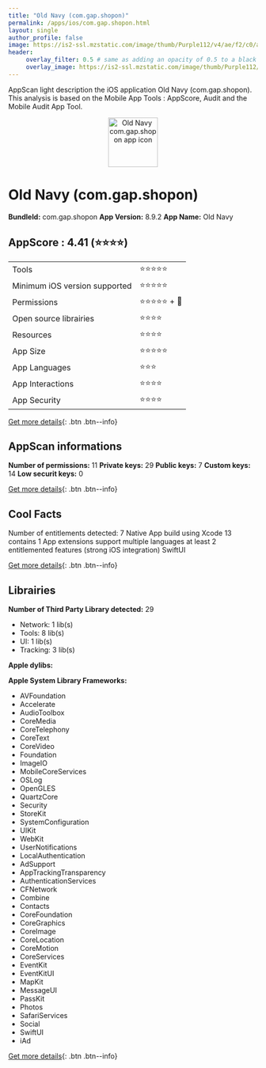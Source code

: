 ```yaml
---
title: "Old Navy (com.gap.shopon)"
permalink: /apps/ios/com.gap.shopon.html
layout: single
author_profile: false
image: https://is2-ssl.mzstatic.com/image/thumb/Purple112/v4/ae/f2/c0/aef2c0ae-d7ef-8df9-5769-a80a2eb4063a/AppIcon-Release-0-1x_U007emarketing-0-5-0-85-220.png/512x512bb.jpg
header: 
     overlay_filter: 0.5 # same as adding an opacity of 0.5 to a black background
     overlay_image: https://is2-ssl.mzstatic.com/image/thumb/Purple112/v4/ae/f2/c0/aef2c0ae-d7ef-8df9-5769-a80a2eb4063a/AppIcon-Release-0-1x_U007emarketing-0-5-0-85-220.png/512x512bb.jpg
---
```

AppScan light description the iOS application Old Navy (com.gap.shopon). This analysis is based on the Mobile App Tools : AppScore, Audit and the Mobile Audit App Tool.

  
  
<div style="text-align: center;"><img src="https://is2-ssl.mzstatic.com/image/thumb/Purple112/v4/ae/f2/c0/aef2c0ae-d7ef-8df9-5769-a80a2eb4063a/AppIcon-Release-0-1x_U007emarketing-0-5-0-85-220.png/512x512bb.jpg" width="100" height="100" alt="Old Navy com.gap.shopon app icon"></div>  
  
# Old Navy (com.gap.shopon)

**BundleId:** com.gap.shopon
**App Version:** 8.9.2
**App Name:** Old Navy


## AppScore : 4.41 (⭐️⭐️⭐️⭐️) 

<table>
<tr><td> Tools </td><td> ⭐️⭐️⭐️⭐️⭐️ </td></tr>
<tr><td> Minimum iOS version supported </td><td> ⭐️⭐️⭐️⭐️⭐️ </td></tr>
<tr><td> Permissions </td><td> ⭐️⭐️⭐️⭐️⭐️ + 🌟 </td></tr>
<tr><td> Open source librairies </td><td> ⭐️⭐️⭐️⭐️ </td></tr>
<tr><td> Resources </td><td> ⭐️⭐️⭐️⭐️ </td></tr>
<tr><td> App Size </td><td> ⭐️⭐️⭐️⭐️⭐️ </td></tr>
<tr><td> App Languages </td><td> ⭐️⭐️⭐️ </td></tr>
<tr><td> App Interactions </td><td> ⭐️⭐️⭐️⭐️ </td></tr>
<tr><td> App Security </td><td> ⭐️⭐️⭐️⭐️ </td></tr>
</table>

[Get more details](/pricing.html){: .btn .btn--info}  
  
## AppScan informations 

**Number of permissions:** 11
**Private keys:** 29
**Public keys:** 7
**Custom keys:** 14
**Low securit keys:** 0
  
[Get more details](/pricing.html){: .btn .btn--info}

## Cool Facts

Number of entitlements detected: 7
Native App
build using Xcode 13
contains 1 App extensions
support multiple languages
at least 2 entitlemented features (strong iOS integration)
SwiftUI
  
[Get more details](/pricing.html){: .btn .btn--info}

## Librairies 
**Number of Third Party Library detected:** 29
- Network: 1 lib(s)
- Tools: 8 lib(s)
- UI: 1 lib(s)
- Tracking: 3 lib(s)

**Apple dylibs:**


**Apple System Library Frameworks:**
- AVFoundation
- Accelerate
- AudioToolbox
- CoreMedia
- CoreTelephony
- CoreText
- CoreVideo
- Foundation
- ImageIO
- MobileCoreServices
- OSLog
- OpenGLES
- QuartzCore
- Security
- StoreKit
- SystemConfiguration
- UIKit
- WebKit
- UserNotifications
- LocalAuthentication
- AdSupport
- AppTrackingTransparency
- AuthenticationServices
- CFNetwork
- Combine
- Contacts
- CoreFoundation
- CoreGraphics
- CoreImage
- CoreLocation
- CoreMotion
- CoreServices
- EventKit
- EventKitUI
- MapKit
- MessageUI
- PassKit
- Photos
- SafariServices
- Social
- SwiftUI
- iAd


  
[Get more details](/pricing.html){: .btn .btn--info}


